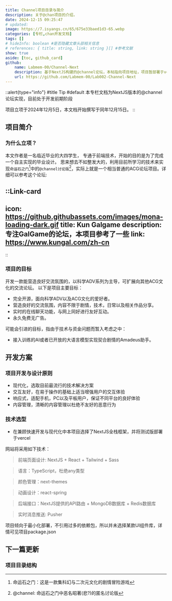```yaml
---
title: Channel项目目录与简介
description: 关于@chan项目的介绍，
date: 2024-12-15 09:25:47
# updated:
image: https://7.isyangs.cn/65/675e33baed1d3-65.webp
categories: [专栏,chan开发文档]
tags: []
# hideInfo: boolean #是否隐藏文章头部相关信息
# references: { title: string, link: string }[] #参考文献
show: true
aside: [toc, github_card]
github:
    name: Labmem-00/Channel-Next
    description: 基于NextJS构建的@channel论坛，本帖指向项目地址，项目暂部署于vercel，详情请见网站---labmem.chat
    url: https://github.com/Labmem-00/Lab002-Channel-Next
---
```


::alert{type="info"}
#title
Tip
#default
本专栏文档为NextJS版本的@channel论坛实现，目前处于开发前期阶段

项目立项于2024年12月5日，本文档开始撰写于同年12月15日。
::

## 项目简介

### 为什么立项？
本文作者是一名临近毕业的大四学生， 专通于前端技术，开始的目的是为了完成一个自主实现的毕业设计。
思来想去不如整发大的，利用目前所学习的技术来实现`命运石之门`[^1]中的`@channel讨论版`[^2]，实际上就是一个相当普通的ACG论坛项目。详细可以参考这个论坛:

::Link-card
---
icon: https://github.githubassets.com/images/mona-loading-dark.gif
title: Kun Galgame
description: 专注GalGame的论坛，本项目参考了一些
link: https://www.kungal.com/zh-cn
---
::

### 项目的目标
开发一款能营造良好交流氛围的，以科学ADV系列为主导，可扩展向其他ACG文化的交流论坛。
以下是项目主要目标：

- 完全开源，面向科学ADV以及ACG文化的爱好者。
- 营造良好的交流氛围，内容不限于剧情，技术，日常以及相关作品分享。
- 实时的在线聊天功能，与网上同好进行友好互动。
- 永久免费无广告。

可能会引进的目标，指由于技术与资金问题而暂入考虑之中：
- 接入训练的AI或者已开放的大语言模型实现契合剧情的Amadeus助手。

[^1]:命运石之门：这是一款集科幻与二次元文化的剧情冒险游戏
[^2]:@channel: 命运石之门中恶名昭著(悲?)的匿名讨论版

## 开发方案

### 项目开发与设计原则
- 现代化，选取目前最流行的技术解决方案
- 交互友好，在易于操作的基础上适当增强用户的交互体验
- 响应式，适配手机，PC以及平板用户，保证不同平台的良好体验
- 内容管理，清晰的内容管理以杜绝不友好的恶意行为

### 技术选型
- 在兼顾快速开发与现代化中本项目选择了NextJS全栈框架，并将测试版部署于vercel

网站将采用如下技术：

> 前端页面设计: NextJS + React + Tailwind + Sass

> 语言：TypeScript，杜绝any类型

> 颜色管理：next-themes

> 动画设计：react-spring

> 后端接口：NextJS提供的API路由 + MongoDB数据库 + Redis数据库

> 实时消息推送: Pusher

项目倾向于最小化部署，不引用过多的依赖包，所以并未选择某款UI组件库，详情可见项目package.json

## 下一篇更新

### 项目目录结构
